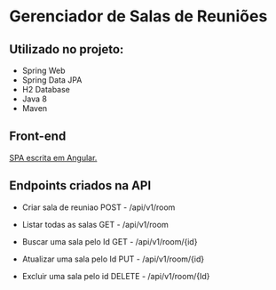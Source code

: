 # Gerenciador de Salas de Reuniões

## Utilizado no projeto:

- Spring Web
- Spring Data JPA
- H2 Database
- Java 8
- Maven

## Front-end
[SPA escrita em Angular.](https://github.com/KesiaAmanda/dio-gerenciador-de-salas-frontend)

## Endpoints criados na API

- Criar sala de reuniao POST - /api/v1/room

- Listar todas as salas GET - /api/v1/room

- Buscar uma sala pelo Id GET - /api/v1/room/{id}

- Atualizar uma sala pelo Id PUT - /api/v1/room/{id}

- Excluir uma sala pelo id DELETE - /api/v1/room/{Id}
